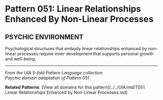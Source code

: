 # Pattern 051: Linear Relationships Enhanced By Non-Linear Processes

## PSYCHIC ENVIRONMENT

Psychological structures that embody linear relationships enhanced by non-linear processes require inner development that supports personal growth and well-being.

---

*From the UIA 5-fold Pattern Language collection*  
*Psychic domain adaptation of Pattern 051*

**Related Patterns**: [View all domains for this pattern](../../UIA/md/T051 Linear Relationships Enhanced by Non-Linear Processes.md)